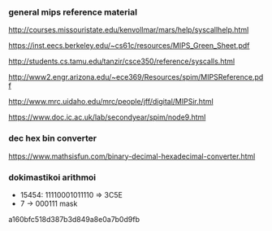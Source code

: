 ### general mips reference material
http://courses.missouristate.edu/kenvollmar/mars/help/syscallhelp.html

https://inst.eecs.berkeley.edu/~cs61c/resources/MIPS_Green_Sheet.pdf

http://students.cs.tamu.edu/tanzir/csce350/reference/syscalls.html

http://www2.engr.arizona.edu/~ece369/Resources/spim/MIPSReference.pdf

http://www.mrc.uidaho.edu/mrc/people/jff/digital/MIPSir.html

https://www.doc.ic.ac.uk/lab/secondyear/spim/node9.html



### dec hex bin converter
https://www.mathsisfun.com/binary-decimal-hexadecimal-converter.html

### dokimastikoi arithmoi

- 15454: 11110001011110 => 3C5E
- 7 -> 000111 mask

a160bfc518d387b3d849a8e0a7b0d9fb